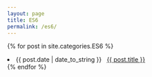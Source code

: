 ```yaml
---
layout: page
title: ES6
permalink: /es6/
---
```


{% for post in site.categories.ES6 %}
 <li><span>{{ post.date | date_to_string }}</span> &nbsp; <a href="{{ post.url }}">{{ post.title }}</a></li>
{% endfor %}

